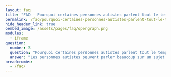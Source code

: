 ```yaml
---
layout: faq
title: "FAQ - Pourquoi certaines personnes autistes parlent tout le temps du même sujet ?"
permalink: /faq/pourquoi-certaines-personnes-autistes-parlent-tout-le-temps-du-meme-sujet
hide_header_link: true
oembed_image: /assets/pages/faq/opengraph.png
modules:
  - iframe
question: 
  number: 3
  question: "Pourquoi certaines personnes autistes parlent tout le temps du même sujet ?"
  answer: "Les personnes autistes peuvent parler beaucoup sur un sujet si celui-ci les intéresse. Ce n'est pas pour rien que les obsessions et les intérêts spéciaux vont souvent de pair avec l'autisme. Toutefois, une personne peut être passionnée pour un sujet et ne pas s'intéresser du tout à d'autres sujets. S'intéresser à quelque chose est souvent bien. Cela peut guider la personne dans le choix du métier que la personne pourrait exercer. Cependant, si l'intérêt demande trop de temps, cela peut limiter le temps alloué à d'autres activités comme se faire des amis. Cela peut également être une source de distraction au travail ou à l'école. "
breadcrumbs:
  - /faq/
---
```


